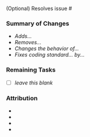 
(Optional) Resolves issue #

### Summary of Changes

* *Adds...*
* *Removes...*
* *Changes the behavior of...*
* *Fixes coding standard... by...*

### Remaining Tasks

- [ ] *leave this blank*

### Attribution

*
*
*
*

